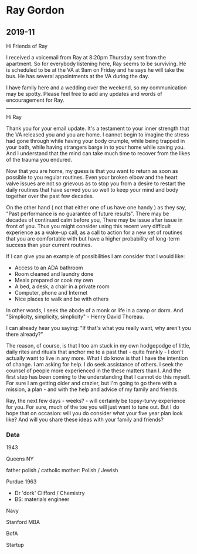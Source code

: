 
# Ray Gordon

##  2019-11

Hi Friends of Ray

I received a voicemail from Ray at 8:20pm Thursday sent from the apartment. So for everybody listening here, Ray seems to be surviving. He is scheduled to be at the VA at 9am on Friday and he says he will take the bus. He has several appointments at the VA during the day.

I have family here and a wedding over the weekend, so my communication may be spotty. Please feel free to add any updates and words of encouragement for Ray.

****


Hi Ray

Thank you for your email update. It's a testament to your inner strength that the VA released you and you are home. I cannot begin to imagine the stress had gone through while having your body crumple, while being trapped in your bath, while having strangers barge in to your home while saving you. And I understand that the mind can take much time to recover from the likes of the trauma you endured.

Now that you are home, my guess is that you want to return as soon as possible to you regular routines. Even your broken elbow and the heart valve issues are not so grievous as to stop you from a desire to restart the daily routines that have served you so well to keep your mind and body together over the past few decades.

On the other hand ( not that either one of us have one handy ) as they say, "Past performance is no guarantee of future results". There may be decades of continued calm before you, There may be issue after issue in front of you. Thus you might consider using this recent very difficult experience as a wake-up call, as a call to action for a new set of routines that you are comfortable with but have a higher probability of long-term success than your current routines.

If I can give you an example of possibilities I am consider that I would like:

* Access to an ADA bathroom
* Room cleaned and laundry done
* Meals prepared or cook my own
* A bed, a desk, a chair in a private room
* Computer, phone and Internet
* Nice places to walk and be with others

In other words, I seek the abode of a monk or life in a camp or dorm. And "Simplicity, simplicity, simplicity" - Henry David Thoreau.

I can already hear you saying: "If that's what you really want, why aren't you there already?"

The reason, of course, is that I too am stuck in my own hodgepodge of little, daily rites and rituals that anchor me to a past that - quite frankly - I don't actually want to live in any more. What I do know is that  I have the intention of change. I am asking for help. I do seek assistance of others. I seek the counsel of people more experienced in the these matters than I. And the first step has been coming to the understanding that I cannot do this myself. For sure I am getting older and crazier, but I'm going to go there with a mission, a plan - and with the help and advice of my family and friends.

Ray, the next few days - weeks? - will certainly be topsy-turvy experience for you. For sure, much of the toe you will just want to tune out. But I do hope that on occasion: will you do consider what your five year plan look like? And will you share these ideas with your family and friends?



### Data
1943

Queens NY

father polish / catholic
mother: Polish / Jewish

Purdue 1963
* Dr 'dork' Clifford / Chemistry
* BS: materials engineer

Navy

Stanford MBA

BofA

Startup
